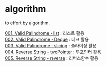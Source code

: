 # algorithm
to effort by algorithm.

[001. Valid Palindrome - list](pythonAlgorithmInterview/valid_palindrome_list.py) : 리스트 활용 <br>
[002. Valid Palindrome - Deque](pythonAlgorithmInterview/valid_palindrome_deque.py) : 데크 활용 <br>
[003. Valid Palindrome - slicing](pythonAlgorithmInterview/valid_palindrome_slicing.py) : 슬라이싱 활용 <br>
[004. Reverse String - twoPointer](pythonAlgorithmInterview/reverse_string_twoPointer.py) : 투포인터 활용 <br>
[005. Reverse String - reverse](pythonAlgorithmInterview/reverse_string_reverse.py) : 리버스함수 활용 <br>